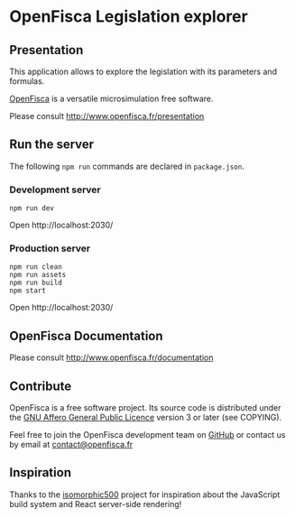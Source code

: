 # OpenFisca Legislation explorer

## Presentation

This application allows to explore the legislation with its parameters and formulas.

[OpenFisca](http://www.openfisca.fr/) is a versatile microsimulation free software.

Please consult http://www.openfisca.fr/presentation

## Run the server

The following `npm run` commands are declared in `package.json`.

### Development server

    npm run dev

Open http://localhost:2030/

### Production server

    npm run clean
    npm run assets
    npm run build
    npm start

Open http://localhost:2030/

## OpenFisca Documentation

Please consult http://www.openfisca.fr/documentation

## Contribute

OpenFisca is a free software project.
Its source code is distributed under the [GNU Affero General Public Licence](http://www.gnu.org/licenses/agpl.html)
version 3 or later (see COPYING).

Feel free to join the OpenFisca development team on [GitHub](https://github.com/openfisca) or contact us by email at
contact@openfisca.fr

## Inspiration

Thanks to the [isomorphic500](https://github.com/gpbl/isomorphic500) project for inspiration
about the JavaScript build system and React server-side rendering!

